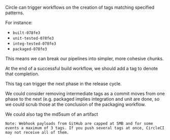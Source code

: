 Circle can trigger workflows on the creation of tags matching specified patterns. 

For instance:
* `built-078fe3`
* `unit-tested-078fe3`
* `integ-tested-078fe3`
* `packaged-078fe3`

This means we can break our pipelines into simpler, more cohesive chunks. 

At the end of a successful build workflow, we should add a tag to denote that completion. 

This tag can trigger the next phase in the release cycle. 

We could consider removing intermediate tags as a commit moves from one phase to the next (e.g. packaged implies integration and unit are done, so we could scrub those at the conclusion of the packaging workflow.

We could also tag the md5sum of an artifact

    Note: Webhook payloads from GitHub are capped at 5MB and for some events a maximum of 3 tags. If you push several tags at once, CircleCI may not receive all of them.
